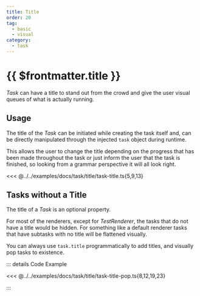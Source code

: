 ```yaml
---
title: Title
order: 20
tag:
  - basic
  - visual
category:
  - task
---
```


# {{ $frontmatter.title }}

_Task_ can have a title to stand out from the crowd and give the user visual queues of what is actually running.

<!-- more -->

## Usage

The title of the _Task_ can be initiated while creating the task itself and, can be directly manipulated through the injected `task` object during runtime.

This allows the user to change the title depending on the progress that has been made throughout the task or just inform the user that the task is finished, so looking from a grammar perspective it will all look right.

<<< @../../examples/docs/task/title/task-title.ts{5,9,13}

## Tasks without a Title

The title of a _Task_ is an optional property.

For most of the renderers, except for _TestRenderer_, the tasks that do not have a title would be hidden. For something like a default renderer tasks that have subtasks with no title will be flattened visually.

You can always use `task.title` programmatically to add titles, and visually pop tasks to existence.

::: details <CodeExampleIcon /> Code Example

<<< @../../examples/docs/task/title/task-title-pop.ts{8,12,19,23}

:::
